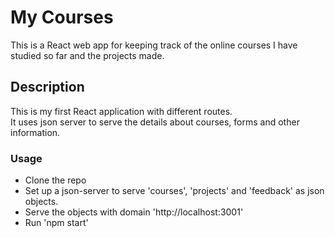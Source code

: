 # My Courses

This is a React web app for keeping track of the online courses I have studied so far and the projects made.

## Description

This is my first React application with different routes.\
It uses json server to serve the details about courses, forms and other information.

### Usage

* Clone the repo
* Set up a json-server to serve 'courses', 'projects' and 'feedback' as json objects.
* Serve the objects with domain 'http://localhost:3001'
* Run 'npm start'
